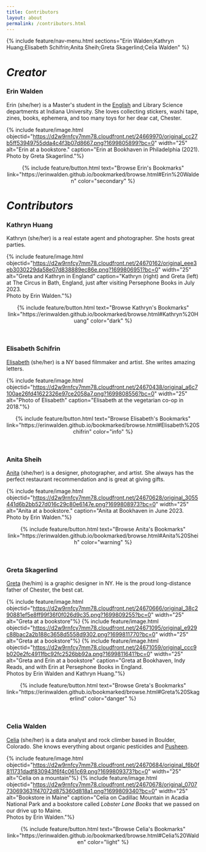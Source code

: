 ```yaml
---
title: Contributors
layout: about
permalink: /contributors.html
---
```

{% include feature/nav-menu.html sections="Erin Walden;Kathryn Huang;Elisabeth Schifrin;Anita Sheih;Greta Skagerlind;Celia Walden" %}

# *Creator*

### Erin Walden
Erin (she/her) is a Master's student in the [English](https://english.indiana.edu/about/graduate-students/index.html) and Library Science departments at Indiana University. She loves collecting stickers, washi tape, zines, books, ephemera, and too many toys for her dear cat, Chester.

{% include feature/image.html objectid="https://d2w9rnfcy7mm78.cloudfront.net/24669970/original_cc27b5ff53949755dda4c4f3b07d8667.png?1699805899?bc=0" width="25" alt="Erin at a bookstore." caption="Erin at Bookhaven in Philadelphia (2021).<br/>Photo by Greta Skagerlind."%}

<p style="text-align: center;">{% include feature/button.html text="Browse Erin's Bookmarks" link="https://erinwalden.github.io/bookmarked/browse.html#Erin%20Walden" color="secondary" %}</p>

# *Contributors*

### Kathryn Huang
Kathryn (she/her) is a real estate agent and photographer. She hosts great parties.

{% include feature/image.html objectid="https://d2w9rnfcy7mm78.cloudfront.net/24670162/original_eee3eb3030229da58e07d838889ec86e.png?1699806951?bc=0" width="25" alt="Greta and Kathryn in England" caption="Kathryn (right) and Greta (left) at The Circus in Bath, England, just after visiting Persephone Books in July 2023.<br/>Photo by Erin Walden."%}

<p style="text-align: center;">{% include feature/button.html text="Browse Kathryn's Bookmarks" link="https://erinwalden.github.io/bookmarked/browse.html#Kathryn%20Huang" color="dark" %}</p>

<br/>

### Elisabeth Schifrin
[Elisabeth](https://elisabethschifrin.cargo.site/) (she/her) is a NY based filmmaker and artist. She writes amazing letters.

{% include feature/image.html objectid="https://d2w9rnfcy7mm78.cloudfront.net/24670438/original_a6c7100ae26fd41622326e97ce2058a7.png?1699808556?bc=0" width="25" alt="Photo of Elisabeth" caption="Elisabeth at the vegetarian co-op in 2018."%}

<p style="text-align: center;">{% include feature/button.html text="Browse Elisabeth's Bookmarks" link="https://erinwalden.github.io/bookmarked/browse.html#Elisabeth%20Schifrin" color="info" %}</p>

<br/>

### Anita Sheih
[Anita](https://www.anitasheih.com/) (she/her) is a designer, photographer, and artist. She always has the perfect restaurant recommendation and is great at giving gifts.

{% include feature/image.html objectid="https://d2w9rnfcy7mm78.cloudfront.net/24670628/original_3055441d6b2bb527d016c29c80e6147e.png?1699808973?bc=0" width="25" alt="Anita at a bookstore." caption="Anita at Bookhaven in June 2023.<br/>Photo by Erin Walden."%}

<p style="text-align: center;">{% include feature/button.html text="Browse Anita's Bookmarks" link="https://erinwalden.github.io/bookmarked/browse.html#Anita%20Sheih" color="warning" %}</p>

<br/>

### Greta Skagerlind
[Greta](https://gskagerlind.com/) (he/him) is a graphic designer in NY. He is the proud long-distance father of Chester, the best cat.

{% include feature/image.html objectid="https://d2w9rnfcy7mm78.cloudfront.net/24670666/original_38c290881ef5e8ff99f36f0f026d9c35.png?1699809255?bc=0" width="25" alt="Greta at a bookstore"%}
{% include feature/image.html objectid="https://d2w9rnfcy7mm78.cloudfront.net/24671095/original_e929c88bac2a2b188c3658d5558d9302.png?1699811770?bc=0" width="25" alt="Greta at a bookstore"%}
{% include feature/image.html objectid="https://d2w9rnfcy7mm78.cloudfront.net/24671059/original_ccc9b020e2fc4911fbc92fc2526bb92a.png?1699811641?bc=0" width="25" alt="Greta and Erin at a bookstore" caption="Greta at Bookhaven, Indy Reads, and with Erin at Persephone Books in England.<br/>Photos by Erin Walden and Kathryn Huang."%}

<p style="text-align: center;">{% include feature/button.html text="Browse Greta's Bookmarks" link="https://erinwalden.github.io/bookmarked/browse.html#Greta%20Skagerlind" color="danger" %}</p>

<br/>

### Celia Walden
[Celia](https://cals.cornell.edu/news/2022/05/digital-agriculture-internships-spark-interdisciplinary-insights) (she/her) is a data analyst and rock climber based in Boulder, Colorado. She knows everything about organic pesticides and [Pusheen](https://pusheen.com/).

{% include feature/image.html objectid="https://d2w9rnfcy7mm78.cloudfront.net/24670684/original_f6b0f811731dadf830943f6f4c061c69.png?1699809373?bc=0" width="25" alt="Celia on a mountain"%}
{% include feature/image.html objectid="https://d2w9rnfcy7mm78.cloudfront.net/24670678/original_0707730693631f47072d875360d818a1.png?1699809340?bc=0" width="25" alt="Bookstore in Maine" caption="Celia on Cadillac Mountain in Acadia National Park and a bookstore called <i>Lobster Lane Books</i> that we passed on our drive up to Maine.<br/>Photos by Erin Walden."%}

<p style="text-align: center;">{% include feature/button.html text="Browse Celia's Bookmarks" link="https://erinwalden.github.io/bookmarked/browse.html#Celia%20Walden" color="light" %}</p>
